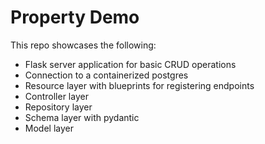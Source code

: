 # Property Demo
This repo showcases the following:
- Flask server application for basic CRUD operations
- Connection to a containerized postgres
- Resource layer with blueprints for registering endpoints
- Controller layer
- Repository layer
- Schema layer with pydantic
- Model layer
